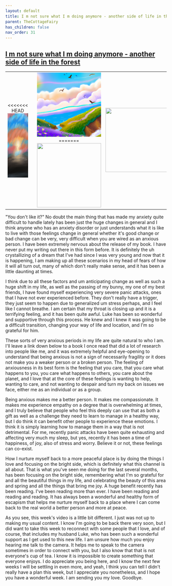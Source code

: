 ```yaml
---
layout: default
title: I m not sure what I m doing anymore - another side of life in the forest
parent: TheCottageFairy
has_children: false
nav_order: 31
---
```


## [I m not sure what I m doing anymore - another side of life in the forest](https://www.youtube.com/watch?v=r84gznTNUk8)

<div>
<table align="center">
	<tr>
		<td align="center">
<<<<<<< HEAD
			<img src="../../assets/cottage_fairy_ai_generated_photos/I_m_not_sure_what_I_m_doing_anymore_-_another_side_of_life_in_the_forest-[r84gznTNUk8]/generated_00.png" height="200" width="200"/>
		</td>
		<td align="center">
			<img src="../../assets/cottage_fairy_ai_generated_photos/I_m_not_sure_what_I_m_doing_anymore_-_another_side_of_life_in_the_forest-[r84gznTNUk8]/generated_01.png" height="200" width="200"/>
		</td>
		<td align="center">
			<img src="../../assets/cottage_fairy_ai_generated_photos/I_m_not_sure_what_I_m_doing_anymore_-_another_side_of_life_in_the_forest-[r84gznTNUk8]/generated_02.png" height="200" width="200"/>
=======
			<img src="../../posters/I_m_not_sure_what_I_m_doing_anymore_-_another_side_of_life_in_the_forest-[r84gznTNUk8]/generated_00.png" height="200" width="200"/>
		</td>
		<td align="center">
			<img src="../../posters/I_m_not_sure_what_I_m_doing_anymore_-_another_side_of_life_in_the_forest-[r84gznTNUk8]/generated_01.png" height="200" width="200"/>
		</td>
		<td align="center">
			<img src="../../posters/I_m_not_sure_what_I_m_doing_anymore_-_another_side_of_life_in_the_forest-[r84gznTNUk8]/generated_02.png" height="200" width="200"/>
>>>>>>> ffe52613361410ad9d371a0f80e81de4dd24175f
		</td>
	</tr>
</table>
</div>

"You don't like it?" No doubt the main thing that has made my anxiety quite difficult to handle lately has been just the huge changes in general and I think anyone who has an anxiety disorder or just understands what it is like to live with those feelings change in general whether it's good change or bad change can be very, very difficult when you are wired as an anxious person. I have been extremely nervous about the release of my book. I have never put my writing out there in this form before. It is definitely the uh crystallizing of a dream that I've had since I was very young and now that it is happening, I am making up all these scenarios in my head of fears of how it will all turn out, many of which don't really make sense, and it has been a little daunting at times.

I think due to all these factors and um anticipating change as well as such a huge shift in my life, as well as the passing of my bunny, my one of my best friends, I have found myself experiencing very severe panic attacks, ones that I have not ever experienced before. They don't really have a trigger, they just seem to happen due to generalized um stress perhaps, and I feel like I cannot breathe. I am certain that my throat is closing up and it is a terrifying feeling, and it has been quite awful. Luke has been so wonderful and supportive through this process. He knew and I knew it was going to be a difficult transition, changing your way of life and location, and I'm so grateful for him.

These sorts of very anxious periods in my life are quite natural to who I am. I'll leave a link down below to a book I once read that did a lot of research into people like me, and it was extremely helpful and eye-opening to understand that being anxious is not a sign of necessarily fragility or it does not make you a weaker person or a broken person. The feeling of anxiousness in its best form is the feeling that you care, that you care what happens to you, you care what happens to others, you care about the planet, and I love that at the core of these feelings is wanting to help, wanting to care, and not wanting to despair and turn my back on issues we face, either me as an individual or as a group.

Being anxious makes me a better person. It makes me compassionate. It makes me experience empathy on a degree that is overwhelming at times, and I truly believe that people who feel this deeply can use that as both a gift as well as a challenge they need to learn to manage in a healthy way, but I do think it can benefit other people to experience these emotions. I think it is simply learning how to manage them in a way that is not detrimental. For me, recently panic attacks have been quite exhausting and affecting very much my sleep, but yes, recently it has been a time of happiness, of joy, also of stress and worry. Believe it or not, these feelings can co-exist.

How I nurture myself back to a more peaceful place is by doing the things I love and focusing on the bright side, which is definitely what this channel is all about. That is what you've seen me doing for the last several months, has been focusing on the bright side, remembering what I'm so grateful for and all the beautiful things in my life, and celebrating the beauty of this area and spring and all the things that bring me joy. A huge benefit recently has been reading. I've been reading more than ever. I have been reading and reading and reading. It has always been a wonderful and healthy form of escapism that helps me nurture myself back to a place where I can come back to the real world a better person and more at peace.

As you see, this week's video is a little bit different. I just was not up to making my usual content. I know I'm going to be back there very soon, but I did want to take this week to reconnect with some people that I love, and of course, that includes my husband Luke, who has been such a wonderful support as I get used to this new life. I am unsure how much you enjoy hearing me talk to the camera. It helps me to speak to the camera sometimes in order to connect with you, but I also know that that is not everyone's cup of tea. I know it is impossible to create something that everyone enjoys. I do appreciate you being here, and I know the next few weeks I will be settling in even more, and yeah, I think you can tell I didn't really have a plan this week, but I appreciate you nonetheless, and I hope you have a wonderful week. I am sending you my love. Goodbye.
